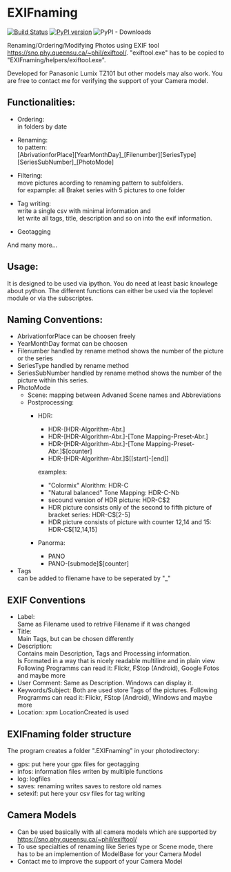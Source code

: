 # EXIFnaming

[![Build Status](https://travis-ci.com/mvolkert/EXIFnaming.svg?branch=master)](https://travis-ci.com/mvolkert/EXIFnaming)
[![PyPI version](https://badge.fury.io/py/EXIFnaming.svg)](https://badge.fury.io/py/EXIFnaming)
![PyPI - Downloads](https://img.shields.io/pypi/dm/EXIFnaming)
<!---[![codecov](https://codecov.io/gh/mvolkert/EXIFnaming/branch/master/graph/badge.svg)](https://codecov.io/gh/mvolkert/EXIFnaming)--->
<!---![GitHub contributors](https://img.shields.io/github/contributors/mvolkert/EXIFnaming)--->

Renaming/Ordering/Modifying Photos using EXIF tool https://sno.phy.queensu.ca/~phil/exiftool/.
"exiftool.exe" has to be copied to "EXIFnaming/helpers/exiftool.exe".

Developed for Panasonic Lumix TZ101 but other models may also work.
You are free to contact me for verifying the support of your Camera model.

## Functionalities:
* Ordering:   
    in folders by date

* Renaming:  
    to pattern:  
    [AbrivationforPlace][YearMonthDay]\_[Filenumber][SeriesType][SeriesSubNumber]\_[PhotoMode]

* Filtering:  
    move pictures acording to renaming pattern to subfolders.  
    for expample: all Braket series with 5 pictures to one folder

* Tag writing:  
    write a single csv with minimal information and  
    let write all tags, title, description and so on into the exif information.
        
* Geotagging        

And many more...

## Usage:
It is designed to be used via ipython.
You do need at least basic knowlege about python.
The different functions can either be used via the toplevel module or via the subscriptes.


## Naming Conventions:
* AbrivationforPlace
    can be choosen freely
* YearMonthDay
    format can be choosen
* Filenumber
    handled by rename method
    shows the number of the picture or the series
* SeriesType
    handled by rename method
* SeriesSubNumber
    handled by rename method
    shows the number of the picture within this series.
* PhotoMode  
    * Scene:
        mapping between Advaned Scene names and Abbreviations
    * Postprocessing:
        * HDR:  
            * HDR-[HDR-Algorithm-Abr.]  
            * HDR-[HDR-Algorithm-Abr.]-[Tone Mapping-Preset-Abr.]  
            * HDR-[HDR-Algorithm-Abr.]-[Tone Mapping-Preset-Abr.]$[counter]  
            * HDR-[HDR-Algorithm-Abr.]$[[start]-[end]]  
            
            examples:  
            * "Colormix" Alorithm: HDR-C  
            * "Natural balanced" Tone Mapping: HDR-C-Nb  
            * secound version of HDR picture: HDR-C$2
            * HDR picture consists only of the second to fifth picture of bracket series: HDR-C$[2-5]
            * HDR picture consists of picture with counter 12,14 and 15: HDR-C$[12,14,15]
        * Panorma:  
            * PANO  
            * PANO-[submode]$[counter]    
* Tags  
    can be added to filename
    have to be seperated by "_"

    
## EXIF Conventions
* Label:  
    Same as Filename used to retrive Filename if it was changed
* Title:  
    Main Tags, but can be chosen differently
* Description:  
    Contains main Description, Tags and Processing information.  
    Is Formated in a way that is nicely readable multiline and in plain view  
    Following Programms can read it: Flickr, FStop (Android), Google Fotos and maybe more
* User Comment: Same as Description. Windows can display it.
* Keywords/Subject:
    Both are used store Tags of the pictures.
    Following Programms can read it: Flickr, FStop (Android), Windows and maybe more
* Location: xpm LocationCreated is used

## EXIFnaming folder structure
The program creates a folder ".EXIFnaming" in your photodirectory:  
* gps: put here your gpx files for geotagging  
* infos: information files writen by multilple functions  
* log: logfiles  
* saves: renaming writes saves to restore old names  
* setexif: put here your csv files for tag writing  

## Camera Models
* Can be used basically with all camera models which are supported by https://sno.phy.queensu.ca/~phil/exiftool/  
* To use specialties of renaming like Series type or Scene mode, there has to be an implemention of ModelBase for your Camera Model  
* Contact me to improve the support of your Camera Model  


    